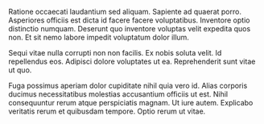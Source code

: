 Ratione occaecati laudantium sed aliquam. Sapiente ad quaerat porro. Asperiores officiis est dicta id facere facere voluptatibus. Inventore optio distinctio numquam. Deserunt quo inventore voluptas velit expedita quos non. Et sit nemo labore impedit voluptatum dolor illum.
 Sequi vitae nulla corrupti non non facilis. Ex nobis soluta velit. Id repellendus eos. Adipisci dolore voluptates ut ea. Reprehenderit sunt vitae ut quo.
 Fuga possimus aperiam dolor cupiditate nihil quia vero id. Alias corporis ducimus necessitatibus molestias accusantium officiis ut est. Nihil consequuntur rerum atque perspiciatis magnam. Ut iure autem. Explicabo veritatis rerum et quibusdam tempore. Optio rerum ut vitae.